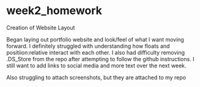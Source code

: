 # week2_homework
Creation of Website Layout
<p>Began laying out portfolio website and look/feel of what I want moving forward. I definitely struggled with understanding how floats and positiion:relative interact with each other. I also had difficulty removing .DS_Store from the repo after attempting to follow the github instructions. I still want to add links to social media and more text over the next week.</p>
<p>Also struggling to attach screenshots, but they are attached to my repo</p>
